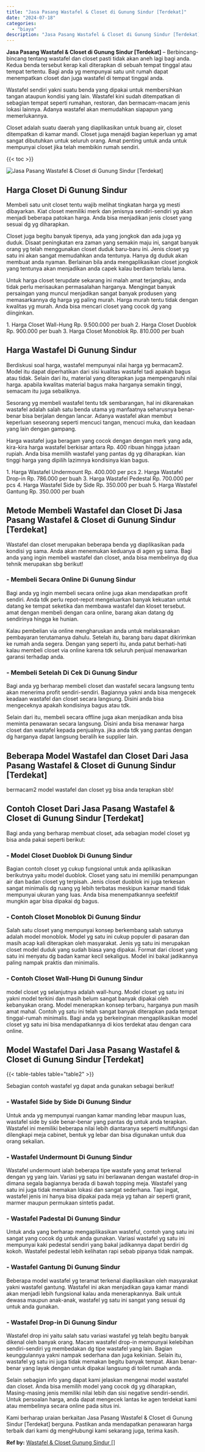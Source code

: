 ```yaml
---
title: "Jasa Pasang Wastafel & Closet di Gunung Sindur [Terdekat]"
date: "2024-07-18"
categories: 
  - "biaya"
description: "Jasa Pasang Wastafel & Closet di Gunung Sindur [Terdekat]. Kami berharap uraian berkaitan Jasa Pasang Wastafel & Closet di Gunung Sindur [Terdekat] berguna..."
---
```


**Jasa Pasang Wastafel & Closet di Gunung Sindur \[Terdekat\]** – Berbincang-bincang tentang wastafel dan closet pasti tidak akan aneh lagi bagi anda. Kedua benda tersebut kerap kali diterapkan di sebuah tempat tinggal atau tempat tertentu. Bagi anda yg mempunyai satu unit rumah dapat menempatkan closet dan juga wastafel di tempat tinggal anda.

Wastafel sendiri yakni suatu benda yang dipakai untuk membersihkan tangan ataupun kondisi yang lain. Wastafel kini sudah ditempatkan di sebagian tempat seperti rumahan, restoran, dan bermacam-macam jenis lokasi lainnya. Adanya wastafel akan memudahkan siapapun yang memerlukannya.

Closet adalah suatu daerah yang diaplikasikan untuk buang air, closet ditempatkan di kamar mandi. Closet juga menajdi bagian keperluan yg amat sangat dibutuhkan untuk seluruh orang. Amat penting untuk anda untuk mempunyai closet jika telah membikin rumah sendiri.

{{< toc >}}

![Jasa Pasang Wastafel & Closet di Gunung Sindur [Terdekat]](/images/wastafel-closet-murah28.png)

## Harga Closet Di Gunung Sindur

Membeli satu unit closet tentu wajib melihat tingkatan harga yg mesti dibayarkan. Kiat closet memiliki merk dan jenisnya sendiri-sendiri yg akan menjadi beberapa patokan harga. Anda bisa menjadikan jenis closet yang sesuai dg yg diharapkan.

Closet juga begitu banyak tipenya, ada yang jongkok dan ada juga yg duduk. Disaat peningkatan era zaman yang semakin maju ini, sangat banyak orang yg telah menggunakan closet duduk baru-baru ini. Jenis closet yg satu ini akan sangat memudahkan anda tentunya. Hanya dg duduk akan membuat anda nyaman. Berlainan bila anda mengaplikasikan closet jongkok yang tentunya akan menjadikan anda capek kalau berdiam terlalu lama.

Untuk harga closet terupdate sekarang ini malah amat terjangkau, anda tidak perlu merisaukan permasalahan harganya. Mengingat banyak persaingan yang muncul menjadikan sangat banyak produsen yang memasarkannya dg harga yg paling murah. Harga murah tentu tidak dengan kwalitas yg murah. Anda bisa mencari closet yang cocok dg yang diinginkan.

1\. Harga Closet Wall-Hung Rp. 9.500.000 per buah 2. Harga Closet Duoblok Rp. 900.000 per buah 3. Harga Closet Monoblok Rp. 810.000 per buah

## Harga Wastafel Di Gunung Sindur

Berdiskusi soal harga, wastafel mempunyai nilai harga yg bermacam2. Model itu dapat diperhatikan dari sisi kualitas wastafel tadi apakah bagus atau tidak. Selain dari itu, material yang diterapkan juga mempengaruhi nilai harga. apabila kwalitas material bagus maka harganya semakin tinggi, semacam itu juga sebaliknya.

Sesorang yg membeli wastafel tentu tdk sembarangan, hal ini dikarenakan wastafel adalah salah satu benda utama yg manfaatnya seharusnya benar-benar bisa berjalan dengan lancar. Adanya wastafel akan membut keperluan seseorang seperti mencuci tangan, mencuci muka, dan keadaan yang lain dengan gampang.

Harga wastafel juga beragam yang cocok dengan dengan merk yang ada, kira-kira harga wastafel berkisar antara Rp. 400 ribuan hingga jutaan rupiah. Anda bisa memilih wastafel yang pantas dg yg diharapkan. kian tinggi harga yang dipilih lazimnya kondisinya kian bagus.

1\. Harga Wastafel Undermount Rp. 400.000 per pcs 2. Harga Wastafel Drop-in Rp. 786.000 per buah 3. Harga Wastafel Pedestal Rp. 700.000 per pcs 4. Harga Wastafel Side by Side Rp. 350.000 per buah 5. Harga Wastafel Gantung Rp. 350.000 per buah

## Metode Membeli Wastafel dan Closet Di Jasa Pasang Wastafel & Closet di Gunung Sindur \[Terdekat\]

Wastafel dan closet merupakan beberapa benda yg diaplikasikan pada kondisi yg sama. Anda akan menemukan keduanya di agen yg sama. Bagi anda yang ingin membeli wastafel dan closet, anda bisa membelinya dg dua tehnik merupakan sbg berikut!

### \- Membeli Secara Online Di Gunung Sindur

Bagi anda yg ingin membeli secara online juga akan mendapatkan profit sendiri. Anda tdk perlu repot-repot mengeluarkan banyak kekuatan untuk datang ke tempat seketika dan membawa wastafel dan kloset tersebut. amat dengan membeli dengan cara online, barang akan datang dg sendirinya hingga ke hunian.

Kalau pembelian via online mengharuskan anda untuk melaksanakan pembayaran terutamanya dahulu. Setelah itu, barang baru dapat dikirimkan ke rumah anda segera. Dengan yang seperti itu, anda patut berhati-hati kalau membeli closet via online karena tdk seluruh penjual menawarkan garansi terhadap anda.

### \- Membeli Setelah Di Cek Di Gunung Sindur

Bagi anda yg berharap membeli closet dan wastafel secara langsung tentu akan menerima profit sendiri-sendiri. Bagiannya yakni anda bisa mengecek keadaan wastafel dan closet secara langsung. Disini anda bisa mengeceknya apakah kondisinya bagus atau tdk.

Selain dari itu, membeli secara offline juga akan menjadikan anda bisa meminta penawaran secara langsung. Disini anda bisa menawar harga closet dan wastafel kepada penjualnya. jika anda tdk yang pantas dengan dg harganya dapat langsung beralih ke supplier lain.

## Beberapa Model Wastafel dan Closet Dari Jasa Pasang Wastafel & Closet di Gunung Sindur \[Terdekat\]

bermacam2 model wastafel dan closet yg bisa anda terapkan sbb!

## Contoh Closet Dari Jasa Pasang Wastafel & Closet di Gunung Sindur \[Terdekat\]

Bagi anda yang berharap membuat closet, ada sebagian model closet yg bisa anda pakai seperti berikut:

### \- Model Closet Duoblok Di Gunung Sindur

Bagian contoh closet yg cukup fungsional untuk anda aplikasikan berikutnya yaitu model duoblok. Closet yang satu ini memiliki penampungan air dan badan closet yg terpisah. Jenis closet duoblok ini juga terkesan sangat minimalis dg ruang yg lebih terbatas meskipun kamar mandi tidak mempunyai ukuran yang luas. Anda bisa menempatkannya seefektif mungkin agar bisa dipakai dg bagus.

### \- Contoh Closet Monoblok Di Gunung Sindur

Salah satu closet yang mempunyai konsep berkembang salah satunya adalah model monoblok. Model yg satu ini cukup populer di pasaran dan masih acap kali diterapkan oleh masyarakat. Jenis yg satu ini merupakan closet model duduk yang sudah biasa yang dipakai. Format dari closet yang satu ini menyatu dg badan kamar kecil sekaligus. Model ini bakal jadikannya paling nampak praktis dan minimalis.

### \- Contoh Closet Wall-Hung Di Gunung Sindur

model closet yg selanjutnya adalah wall-hung. Model closet yg satu ini yakni model terkini dan masih belum sangat banyak dipakai oleh kebanyakan orang. Model menerapkan konsep terbaru, harganya pun masih amat mahal. Contoh yg satu ini telah sangat banyak diterapkan pada tempat tinggal-rumah minimalis. Bagi anda yg berkeinginan mengaplikasikan model closet yg satu ini bisa mendapatkannya di kios terdekat atau dengan cara online.

## Model Wastafel Dari Jasa Pasang Wastafel & Closet di Gunung Sindur \[Terdekat\]

{{< table-tables table="table2" >}}

Sebagian contoh wastafel yg dapat anda gunakan sebagai berikut!

### \- Wastafel Side by Side Di Gunung Sindur

Untuk anda yg mempunyai ruangan kamar manding lebar maupun luas, wastafel side by side benar-benar yang pantas dg untuk anda terapkan. Wastafel ini memiliki beberapa nilai lebih diantaranya seperti multifungsi dan dilengkapi meja cabinet, bentuk yg lebar dan bisa digunakan untuk dua orang sekalian.

### \- Wastafel Undermount Di Gunung Sindur

Wastafel undermount ialah beberapa tipe wastafe yang amat terkenal dengan yg yang lain. Variasi yg satu ini berlawanan dengan wastafel drop-in dimana segala bagiannya berada di bawah topping meja. Wastafel yang satu ini juga tidak memakan lokasi dan sangat sederhana. Tapi ingat, wastafel jenis ini hanya bisa dipakai pada meja yg tahan air seperti granit, marmer maupun permukaan sintetis padat.

### \- Wastafel Padestal Di Gunung Sindur

Untuk anda yang berharap mengaplikasikan wasteful, contoh yang satu ini sangat yang cocok dg untuk anda gunakan. Variasi wastafel yg satu ini mempunyai kaki pedestal sendiri yang bakal jadikannya dapat berdiri dg kokoh. Wastafel pedestal lebih kelihatan rapi sebab pipanya tidak nampak.

### \- Wastafel Gantung Di Gunung Sindur

Beberapa model wastafel yg teramat terkenal diaplikasikan oleh masyarakat yakni wastafel gantung. Wastafel ini akan menjadikan gaya kamar mandi akan menjadi lebih fungsional kalau anda menerapkannya. Baik untuk dewasa maupun anak-anak, wastafel yg satu ini sangat yang sesuai dg untuk anda gunakan.

### \- Wastafel Drop-in Di Gunung Sindur

Wastafel drop ini yaitu salah satu variasi wastafel yg telah begitu banyak dikenal oleh banyak orang. Macam wastafel drop-in mempunyai kelebihan sendiri-sendiri yg membedakan dg tipe wastafel yang lain. Bagian keunggulannya yakni nampak sederhana dan juga kekinian. Selain itu, wastafel yg satu ini juga tidak memakan begitu banyak tempat. Akan benar-benar yang layak dengan untuk dipakai langsung di toilet rumah anda.

Selain sebagian info yang dapat kami jelaskan mengenai model wastafel dan closet. Anda bisa memilih model yang cocok dg yg diharapkan, Masing-masing jenis memiliki nilai lebih dan sisi negative sendiri-sendiri. Untuk persoalan harga, anda dapat mengecek lantas ke agen terdekat kami atau membelinya secara online pada situs ini.

Kami berharap uraian berkaitan Jasa Pasang Wastafel & Closet di Gunung Sindur \[Terdekat\] berguna. Pastikan anda mendapatkan penawaran harga terbaik dari kami dg mengHubungi kami sekarang juga, terima kasih.

**Ref by:** [Wastafel & Closet Gunung Sindur []](https://id.wikipedia.org/wiki/Wastafel)
